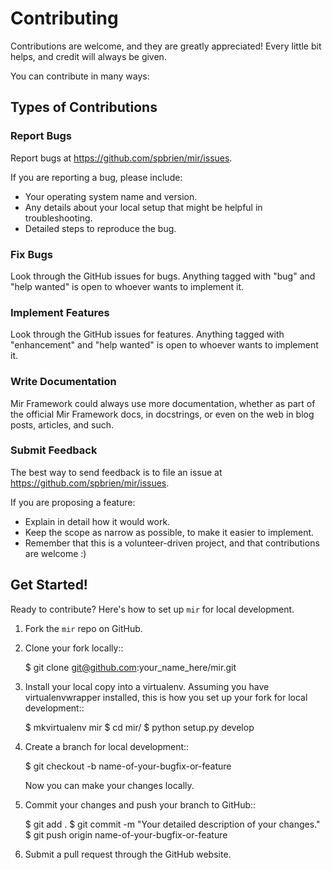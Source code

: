 # Contributing

Contributions are welcome, and they are greatly appreciated! Every little bit
helps, and credit will always be given.

You can contribute in many ways:

## Types of Contributions

### Report Bugs

Report bugs at https://github.com/spbrien/mir/issues.

If you are reporting a bug, please include:

* Your operating system name and version.
* Any details about your local setup that might be helpful in troubleshooting.
* Detailed steps to reproduce the bug.

### Fix Bugs

Look through the GitHub issues for bugs. Anything tagged with "bug" and "help
wanted" is open to whoever wants to implement it.

### Implement Features

Look through the GitHub issues for features. Anything tagged with "enhancement"
and "help wanted" is open to whoever wants to implement it.

### Write Documentation

Mir Framework could always use more documentation, whether as part of the
official Mir Framework docs, in docstrings, or even on the web in blog posts,
articles, and such.

### Submit Feedback

The best way to send feedback is to file an issue at https://github.com/spbrien/mir/issues.

If you are proposing a feature:

* Explain in detail how it would work.
* Keep the scope as narrow as possible, to make it easier to implement.
* Remember that this is a volunteer-driven project, and that contributions
  are welcome :)

## Get Started!

Ready to contribute? Here's how to set up `mir` for local development.

1. Fork the `mir` repo on GitHub.
2. Clone your fork locally::

    $ git clone git@github.com:your_name_here/mir.git

3. Install your local copy into a virtualenv. Assuming you have virtualenvwrapper installed, this is how you set up your fork for local development::

    $ mkvirtualenv mir
    $ cd mir/
    $ python setup.py develop

4. Create a branch for local development::

    $ git checkout -b name-of-your-bugfix-or-feature

   Now you can make your changes locally.


5. Commit your changes and push your branch to GitHub::

    $ git add .
    $ git commit -m "Your detailed description of your changes."
    $ git push origin name-of-your-bugfix-or-feature

6. Submit a pull request through the GitHub website.
